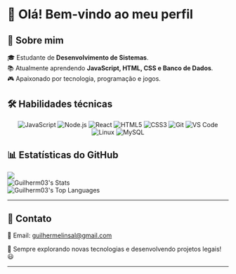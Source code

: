 
# 👋 Olá! Bem-vindo ao meu perfil

## 🚀 Sobre mim

🎓 Estudante de **Desenvolvimento de Sistemas**.<br>
📚 Atualmente aprendendo **JavaScript, HTML, CSS e Banco de Dados**.<br>
🎮 Apaixonado por tecnologia, programação e jogos.  

## 🛠️ Habilidades técnicas
<p align="center"> <img src="https://img.shields.io/badge/JavaScript-F7DF1E?style=for-the-badge&logo=javascript&logoColor=black" alt="JavaScript"/> <img src="https://img.shields.io/badge/Node.js-43853D?logo=node.js&logoColor=white&style=for-the-badge" alt="Node.js"> <img src="https://img.shields.io/badge/React-20232A?logo=react&logoColor=61DAFB&style=for-the-badge" alt="React"> <img src="https://img.shields.io/badge/HTML5-E34F26?style=for-the-badge&logo=html5&logoColor=white" alt="HTML5"/> <img src="https://img.shields.io/badge/CSS3-1572B6?style=for-the-badge&logo=css3&logoColor=white" alt="CSS3"/> <img src="https://img.shields.io/badge/Git-F05032?style=for-the-badge&logo=git&logoColor=white" alt="Git"/> <img src="https://img.shields.io/badge/VS%20Code-007ACC?style=for-the-badge&logo=visual-studio-code&logoColor=white" alt="VS Code"/> <img src="https://img.shields.io/badge/Linux-FCC624?style=for-the-badge&logo=linux&logoColor=black" alt="Linux"/> <img src="https://img.shields.io/badge/MySQL-4479A1?style=for-the-badge&logo=mysql&logoColor=white" alt="MySQL"/> </p>

## 📊 Estatísticas do GitHub
![](https://nirzak-streak-stats.vercel.app/?user=Guilherm03&theme=dark&hide_border=false)<br>
![Guilherm03's Stats](https://github-readme-stats.vercel.app/api?username=Guilherm03&theme=gotham&show_icons=true&hide_border=false&count_private=true)<br>
![Guilherm03's Top Languages](https://github-readme-stats.vercel.app/api/top-langs/?username=Guilherm03&theme=gotham&show_icons=true&hide_border=false&layout=compact)<hr>


## 🔗 Contato
📧 Email: guilhermelinsal@gmail.com

🚀 Sempre explorando novas tecnologias e desenvolvendo projetos legais! 😃

---
